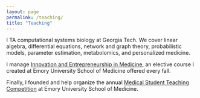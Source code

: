 ```yaml
---
layout: page
permalink: /teaching/
title: "Teaching"
---
```


I TA computational systems biology at Georgia Tech. We cover linear algebra, differential equations, network and graph theory, probabilistic models, parameter estimation, metabolomics, and personalized medicine.

I manage [Innovation and Entrepreneurship in Medicine](http://erikreinertsen.com/iemed), an elective course I created at Emory University School of Medicine offered every fall.

Finally, I founded and help organize the annual [Medical Student Teaching Competition](http://emorymstc.com) at Emory University School of Medicine.
